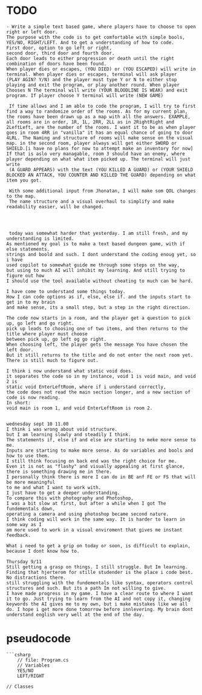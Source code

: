 # TODO

    - Write a simple text based game, where players have to choose to open right or left door.
    The purpose with the code is to get comfortable with simple bools,
    YES/NO, RIGHT/LEFT. And to get a understanding of how to code.
    First door, option to go left or right,
    second door, third door and fourth door.
    Each door leads to either progression or death until the right combination of doors have been found.
    When player dies or escapes, (YOU DIED) or (YOU ESCAPED) will write in terminal. When player dies or escapes, terminal will ask player
    (PLAY AGIN? Y/N) and the player must type Y or N to either stop playing and exit the program, or play another round. When player Chooses N The terminal will write (YOUR BLOODLINE IS WEAK) and exit program. If player choose Y terminal will write (NEW GAME)

     If time allows and I am able to code the program, I will try to first find a way to randomize order of the rooms. As for my current plan, the rooms have been drawn up as a map with all the answers. EXAMPLE, all rooms are in order, 1R, 1L, 2RR, 2LL as in 2RightRight and 2LeftLeft, are the number of the rooms. I want it to be as when player goes in room 4RR in "vanilla" it has an equal chance of going to door 4LRL. The Naming and structure of rooms will make sense on the visual map. in the second room, player always will get either SWORD or SHIELD.[i have no plans for now to attempt make an inventory for now] If that is aslo very managable, room 3 should have an enemy, where player depending on what what item picked up. The terminal will just write
     (A GUARD APPEARS) with the text (YOU KILLED A GUARD) or (YOUR SHIELD BLOCKED AN ATTACK, YOU COUNTER AND KILLED THE GUARD) depending on what item you got.

     With some additional input from Jhonatan, I will make som QOL changes to the map.
     The name structure and a visual overhaul to simplify and make readability easier, will be changed.




     today was somewhat harder that yesterday. I am still fresh, and my understanding is limited.
    As mentioned my goal is to make a text based dungeon game, with if else statements.
    strings and boold and such. I dont understand the coding enoug yet, so i have
    used copilot to somewhat guide me through some steps on the way,
    but using to much AI will inhibit my learning. And still trying to figure out how
    I should use the tool available without cheating to much can be hard.

    I have come to understand some things today.
    How I can code options as if, else, else if. and the inputs start to get in to my brain
    and make sense, its a small step, but a step in the right direction.

    The code now starts in a room, and the player get a question to pick up, go left and go right.
    pick up leads to choosing one of two items, and then returns to the title where player must choose
    between pick up, go left og go right.
    When choosing left, the player gets the message You have chosen the left door.
    But it still returns to the title and do not enter the next room yet.
    There is still much to figure out.

    I think i now understand what static void does.
    it separates the code so in my instance, void 1 is void main, and void 2 is
    static void EnterLeftRoom, where if i understand correctly,
    the code does not read the main section longer, and a new section of code is now reading.
    In short:
    void main is room 1, and void EnterLeftRoom is room 2.


    wednesday sept 10 11.00
    I think i was wrong about void structure.
    but I am learning slowly and steadily I think.
    The statements if, else if and else are starting to meke more sense to me.
    Inputs are starting to make more sense. As do variables and bools and how to use them.
    I still think focusing on back end was the right choice for me.
    Even it is not as "flashy" and visually appealing at first glance,
    there is something drawing me in there.
    I personally think there is more I can do in BE anf FE or FS that will be more meaningful
    to me and what I want to work with.
    I just have to get a deeper understanding.
    To compare this with photography and Photoshop,
    I was a bit slow at first, but after a while when I got The fundementals down,
    operating a camera and using photoshop became second nature.
    I think coding will work in the same way. It is harder to learn in some way as I
    am more used to work in a visual enviroment that gives me instant feedback.

    What i need to get a grip on today or soon, is difficult to explain, because I dont know how to.

    Thursday 9/11
    Still getting a grasp on things. I still struggle. But Im learning.
    Finding that hjerterom for stille studender is the place i code best. No distractions there.
    still struggling with the fundementals like syntax, operators control structures and such. But its a path Im not willing to give.
    I have made progress in my game. I have a clear route to where I want it to go. Just trying to learn from the AI and not copy it, changing keywords the AI gives me to my own, but i make mistakes like we all do. I hope i get more done tomorrow before innlevering. My brain dont understand english very well at the end of the day.

# pseudocode

    ```csharp
        // file: Program.cs
        // Variables
        YES/NO
        LEFT/RIGHT

    // Classes
